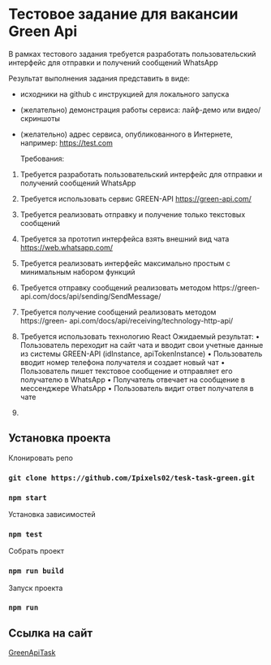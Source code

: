 # Тестовое задание для вакансии Green Api

В рамках тестового задания требуется разработать пользовательский интерфейс для
отправки и получений сообщений WhatsApp

Результат выполнения задания представить в виде:
- исходники на github с инструкцией для локального запуска
- (желательно) демонстрация работы сервиса: лайф-демо или видео/скриншоты
- (желательно) адрес сервиса, опубликованного в Интернете, например:
  https://test.com

  
  Требования:
1. Требуется разработать пользовательский интерфейс для отправки и получений
   сообщений WhatsApp
2. Требуется использовать сервис GREEN-API https://green-api.com/
3. Требуется реализовать отправку и получение только текстовых сообщений
4. Требуется за прототип интерфейса взять внешний вид чата
   https://web.whatsapp.com/
5. Требуется реализовать интерфейс максимально простым с минимальным набором
   функций

6. Требуется отправку сообщений реализовать методом https://green-
   api.com/docs/api/sending/SendMessage/

7. Требуется получение сообщений реализовать методом https://green-
   api.com/docs/api/receiving/technology-http-api/

8. Требуется использовать технологию React
   Ожидаемый результат:
   • Пользователь переходит на сайт чата и вводит свои учетные данные из
   системы GREEN-API (idInstance, apiTokenInstance)
   • Пользователь вводит номер телефона получателя и создает новый чат
   • Пользователь пишет текстовое сообщение и отправляет его получателю в
   WhatsApp
   • Получатель отвечает на сообщение в мессенджере WhatsApp
   • Пользователь видит ответ получателя в чате
9. 
## Установка проекта

Клонировать репо

### `git clone https://github.com/Ipixels02/tesk-task-green.git`

### `npm start`

Установка зависимостей

### `npm test`

Собрать проект

### `npm run build`

Запуск проекта

### `npm run`

## Ссылка на сайт

[GreenApiTask](https://green-api-task.netlify.app/)
